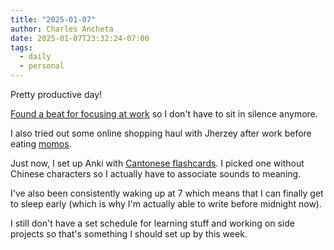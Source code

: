 ```yaml
---
title: "2025-01-07"
author: Charles Ancheta
date: 2025-01-07T23:32:24-07:00
tags:
  - daily
  - personal
---
```


Pretty productive day!

[Found a beat for focusing at work](/post/dev-log/music) so I don't have to sit
in silence anymore.

I also tried out some online shopping haul with Jherzey after work before eating
[momos](<https://en.wikipedia.org/wiki/Momo_(food)>).

Just now, I set up Anki with
[Cantonese flashcards](https://ankiweb.net/shared/info/256323836). I picked one
without Chinese characters so I actually have to associate sounds to meaning.

I've also been consistently waking up at 7 which means that I can finally get to
sleep early (which is why I'm actually able to write before midnight now).

I still don't have a set schedule for learning stuff and working on side
projects so that's something I should set up by this week.
